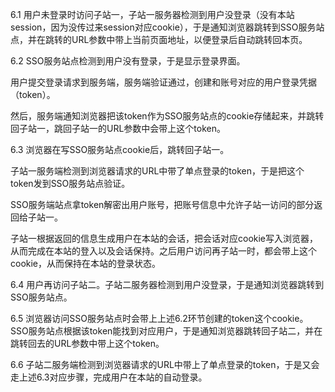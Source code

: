 6.1  用户未登录时访问子站一，子站一服务器检测到用户没登录（没有本站session，因为没传过来session对应cookie），于是通知浏览器跳转到SSO服务站点，并在跳转的URL参数中带上当前页面地址，以便登录后自动跳转回本页。

6.2  SSO服务站点检测到用户没有登录，于是显示登录界面。

用户提交登录请求到服务端，服务端验证通过，创建和账号对应的用户登录凭据（token）。

然后，服务端通知浏览器把该token作为SSO服务站点的cookie存储起来，并跳转回子站一，跳回子站一的URL参数中会带上这个token。

6.3  浏览器在写SSO服务站点cookie后，跳转回子站一。

子站一服务端检测到浏览器请求的URL中带了单点登录的token，于是把这个token发到SSO服务站点验证。

SSO服务端站点拿token解密出用户账号，把账号信息中允许子站一访问的部分返回给子站一。

子站一根据返回的信息生成用户在本站的会话，把会话对应cookie写入浏览器，从而完成在本站的登入以及会话保持。之后用户访问再子站一时，都会带上这个cookie，从而保持在本站的登录状态。

6.4  用户再访问子站二。子站二服务器检测到用户没登录，于是通知浏览器跳转到SSO服务站点。

6.5  浏览器访问SSO服务站点时会带上上述6.2环节创建的token这个cookie。SSO服务站点根据该token能找到对应用户，于是通知浏览器跳转回子站二，并在跳转回去的URL参数中带上这个token。

6.6  子站二服务端检测到浏览器请求的URL中带上了单点登录的token，于是又会走上述6.3对应步骤，完成用户在本站的自动登录。